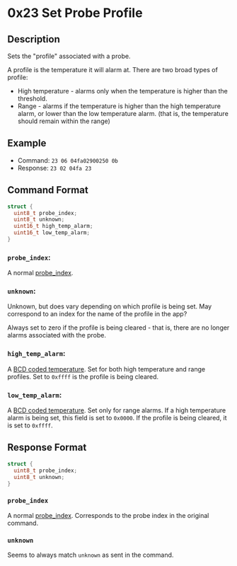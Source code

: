 # 0x23 Set Probe Profile

## Description

Sets the "profile" associated with a probe.

A profile is the temperature it will alarm at. There are two broad types of profile:

* High temperature - alarms only when the temperature is higher than the threshold.
* Range - alarms if the temperature is higher than the high temperature alarm, or lower than the low temperature
  alarm. (that is, the temperature should remain within the range)

## Example

* Command: `23 06 04fa02900250 0b`
* Response: `23 02 04fa 23`

## Command Format

```c
struct {
  uint8_t probe_index;
  uint8_t unknown;
  uint16_t high_temp_alarm;
  uint16_t low_temp_alarm;
}
```

### `probe_index`:

A normal [probe_index](../common-info.md#probe_index).

### `unknown`:

Unknown, but does vary depending on which profile is being set. May correspond to an index for the name of the profile
in the app?

Always set to zero if the profile is being cleared - that is, there are no longer alarms associated with the probe.

### `high_temp_alarm`:

A [BCD coded temperature](../common-info.md#bcd-temperature-or-bcd-ish-temperature). Set for both high temperature and
range profiles. Set to `0xffff` is the profile is being
cleared.

### `low_temp_alarm`:

A [BCD coded temperature](../common-info.md#bcd-temperature-or-bcd-ish-temperature). Set only for range alarms. If a
high temperature alarm is being set, this field is set to `0x0000`. If the profile is being cleared, it is set to
`0xffff`.

## Response Format

```c
struct {
  uint8_t probe_index;
  uint8_t unknown;
}
```

### `probe_index`

A normal [probe_index](../common-info.md#probe_index). Corresponds to the probe index in the original command.

### `unknown`

Seems to always match `unknown` as sent in the command.
